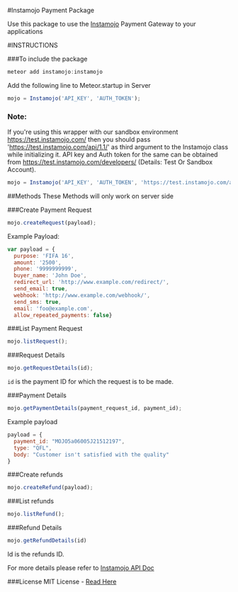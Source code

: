 #Instamojo Payment Package

Use this package to use the [Instamojo](https://imjo.in/NvQhd) Payment Gateway to your applications


#INSTRUCTIONS

###To include the package
```javascript
meteor add instamojo:instamojo
```

Add the following line to Meteor.startup in Server
```javascript
mojo = Instamojo('API_KEY', 'AUTH_TOKEN');
```

### Note:

If you're using this wrapper with our sandbox environment https://test.instamojo.com/ then you should pass 'https://test.instamojo.com/api/1.1/' as third argument to the Instamojo class while initializing it. API key and Auth token for the same can be obtained from https://test.instamojo.com/developers/ (Details: Test Or Sandbox Account).

```javascript
mojo = Instamojo('API_KEY', 'AUTH_TOKEN', 'https://test.instamojo.com/api/1.1/');
```

##Methods
These Methods will only work on server side

###Create Payment Request
```javascript
mojo.createRequest(payload);
```
Example Payload:
```javascript
var payload = {
  purpose: 'FIFA 16',
  amount: '2500',
  phone: '9999999999',
  buyer_name: 'John Doe',
  redirect_url: 'http://www.example.com/redirect/',
  send_email: true,
  webhook: 'http://www.example.com/webhook/',
  send_sms: true,
  email: 'foo@example.com',
  allow_repeated_payments: false}
  ```

###List Payment Request
```javascript
mojo.listRequest();
```


###Request Details
```javascript
mojo.getRequestDetails(id);
```
`id` is the payment ID for which the request is to be made.


###Payment Details

```javascript
mojo.getPaymentDetails(payment_request_id, payment_id);
```
Example payload
```javascript
payload = {
  payment_id: "MOJO5a06005J21512197",
  type: "QFL",
  body: "Customer isn't satisfied with the quality"
}
```

###Create refunds
```javascript
mojo.createRefund(payload);
```

###List refunds
```javascript
mojo.listRefund();
```

###Refund Details
```javascript
mojo.getRefundDetails(id)
```
Id is the refunds ID.

For more details please refer to [Instamojo API Doc](https://docs.instamojo.com/v1.1/docs)



###License 
MIT License - [Read Here](https://github.com/instamojo/meteorJS-instamojo/blob/master/license.md)
